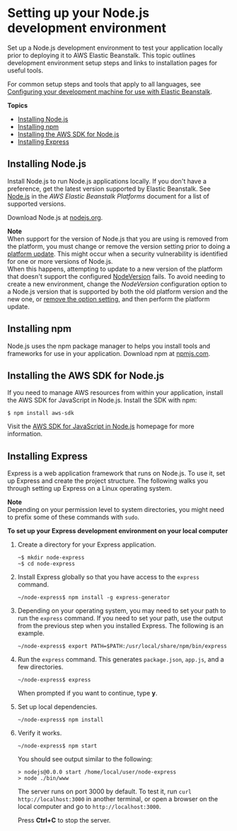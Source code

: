 # Setting up your Node\.js development environment<a name="nodejs-devenv"></a>

Set up a Node\.js development environment to test your application locally prior to deploying it to AWS Elastic Beanstalk\. This topic outlines development environment setup steps and links to installation pages for useful tools\.

For common setup steps and tools that apply to all languages, see [Configuring your development machine for use with Elastic Beanstalk](chapter-devenv.md)\.

**Topics**
+ [Installing Node\.js](#nodejs-devenv-nodejs)
+ [Installing npm](#nodejs-devenv-npm)
+ [Installing the AWS SDK for Node\.js](#nodejs-devenv-awssdk)
+ [Installing Express](#nodejs-devenv-express)

## Installing Node\.js<a name="nodejs-devenv-nodejs"></a>

Install Node\.js to run Node\.js applications locally\. If you don't have a preference, get the latest version supported by Elastic Beanstalk\. See [Node\.js](https://docs.aws.amazon.com/elasticbeanstalk/latest/platforms/platforms-supported.html#platforms-supported.nodejs) in the *AWS Elastic Beanstalk Platforms* document for a list of supported versions\.

Download Node\.js at [nodejs\.org](https://nodejs.org/en/)\.

**Note**  
When support for the version of Node\.js that you are using is removed from the platform, you must change or remove the version setting prior to doing a [platform update](using-features.platform.upgrade.md)\. This might occur when a security vulnerability is identified for one or more versions of Node\.js\.  
When this happens, attempting to update to a new version of the platform that doesn't support the configured [NodeVersion](command-options-specific.md#command-options-nodejs) fails\. To avoid needing to create a new environment, change the *NodeVersion* configuration option to a Node\.js version that is supported by both the old platform version and the new one, or [remove the option setting](environment-configuration-methods-after.md), and then perform the platform update\.

## Installing npm<a name="nodejs-devenv-npm"></a>

Node\.js uses the npm package manager to helps you install tools and frameworks for use in your application\. Download npm at [npmjs\.com](https://www.npmjs.com/)\.

## Installing the AWS SDK for Node\.js<a name="nodejs-devenv-awssdk"></a>

If you need to manage AWS resources from within your application, install the AWS SDK for JavaScript in Node\.js\. Install the SDK with npm:

```
$ npm install aws-sdk
```

Visit the [AWS SDK for JavaScript in Node\.js](https://aws.amazon.com/sdk-for-node-js/) homepage for more information\.

## Installing Express<a name="nodejs-devenv-express"></a>

Express is a web application framework that runs on Node\.js\. To use it, set up Express and create the project structure\. The following walks you through setting up Express on a Linux operating system\.

**Note**  
Depending on your permission level to system directories, you might need to prefix some of these commands with `sudo`\.

**To set up your Express development environment on your local computer**

1. Create a directory for your Express application\.

   ```
   ~$ mkdir node-express
   ~$ cd node-express
   ```

1. Install Express globally so that you have access to the `express` command\.

   ```
   ~/node-express$ npm install -g express-generator
   ```

1. Depending on your operating system, you may need to set your path to run the `express` command\. If you need to set your path, use the output from the previous step when you installed Express\. The following is an example\. 

   ```
   ~/node-express$ export PATH=$PATH:/usr/local/share/npm/bin/express
   ```

1. Run the `express` command\. This generates `package.json`, `app.js`, and a few directories\.

   ```
   ~/node-express$ express
   ```

   When prompted if you want to continue, type **y**\.

1. Set up local dependencies\.

   ```
   ~/node-express$ npm install
   ```

1. Verify it works\.

   ```
   ~/node-express$ npm start
   ```

   You should see output similar to the following:

   ```
   > nodejs@0.0.0 start /home/local/user/node-express
   > node ./bin/www
   ```

   The server runs on port 3000 by default\. To test it, run `curl http://localhost:3000` in another terminal, or open a browser on the local computer and go to `http://localhost:3000`\.

   Press **Ctrl\+C** to stop the server\.